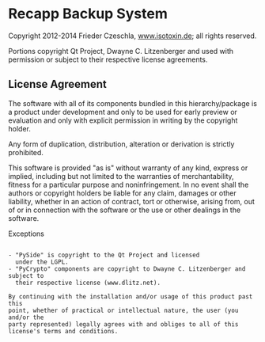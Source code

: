 Recapp Backup System
====================

Copyright 2012-2014 Frieder Czeschla, www.isotoxin.de; all rights reserved.

Portions copyright Qt Project, Dwayne C. Litzenberger and used with permission
or subject to their respective license agreements.


License Agreement
-----------------

The software with all of its components bundled in this hierarchy/package is a
product under development and only to be used for early preview or evaluation
and only with explicit permission in writing by the copyright holder.

Any form of duplication, distribution, alteration or derivation is strictly
prohibited.

This software is provided "as is" without warranty of any kind, express or
implied, including but not limited to the warranties of merchantability, fitness
for a particular purpose and noninfringement. In no event shall the authors or
copyright holders be liable for any claim, damages or other liability, whether
in an action of contract, tort or otherwise, arising from, out of or in
connection with the software or the use or other dealings in the software.

Exceptions
~~~~~~~~~~

- "PySide" is copyright to the Qt Project and licensed
  under the LGPL.
- "PyCrypto" components are copyright to Dwayne C. Litzenberger and subject to
  their respective license (www.dlitz.net).

By continuing with the installation and/or usage of this product past this
point, whether of practical or intellectual nature, the user (you and/or the
party represented) legally agrees with and obliges to all of this
license's terms and conditions.
